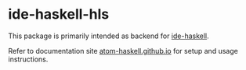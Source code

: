 # ide-haskell-hls

This package is primarily intended as backend for [ide-haskell](https://atom.io/packages/ide-haskell).

Refer to documentation site [atom-haskell.github.io](https://atom-haskell.github.io/extra-packages/ide-haskell-hls/) for setup and usage instructions.
